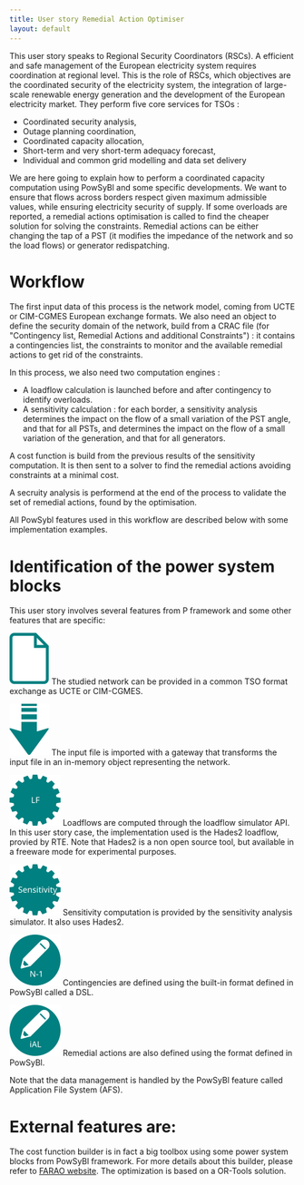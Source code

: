 ```yaml
---
title: User story Remedial Action Optimiser
layout: default
---
```


This user story speaks to Regional Security Coordinators (RSCs). A efficient and safe management of the European electricity system requires coordination at regional level. This is the role of RSCs, which objectives are the coordinated security of the electricity system, the integration of large-scale renewable energy generation and the development of the European electricity market. They perform five core services for TSOs :

- Coordinated security analysis,
- Outage planning coordination,
- Coordinated capacity allocation,
- Short-term and very short-term adequacy forecast,
- Individual and common grid modelling and data set delivery


 We are here going to explain how to perform a coordinated capacity computation using PowSyBl and some specific developments. We want to ensure that flows across borders respect given maximum admissible values, while ensuring electricity security of supply. If some overloads are reported, a remedial actions optimisation is called to find the cheaper solution for solving the constraints. Remedial actions can be either changing the tap of a PST (it modifies the impedance of the network and so the load flows) or generator redispatching.

# Workflow

The first input data of this process is the network model, coming from UCTE or CIM-CGMES European exchange formats. We also need an object to define the security domain of the network, build from a CRAC file (for "Contingency list, Remedial Actions and additional Constraints") : it contains a contingencies list, the constraints to monitor and the available remedial actions to get rid of the constraints.   

In this process, we also need two computation engines :
- A loadflow calculation is launched before and after contingency to identify overloads.
- A sensitivity calculation : for each border, a sensitivity analysis determines the impact on the flow of a small variation of the PST angle, and that for all PSTs, and determines the impact on the flow of a small variation of the generation, and that for all generators.

A cost function is build from the previous results of the sensitivity computation. It is then sent to a solver to find the remedial actions avoiding constraints at a minimal cost.

A secruity analysis is performend at the end of the process to validate the set of remedial actions, found by the optimisation.

All PowSybl features used in this workflow are described below with some implementation examples.

# Identification of the power system blocks

This user story involves several features from P framework and some other features that are specific:

<p>
<img src="./images/File.svg" alt=""/>
The studied network can be provided in a common TSO format exchange as UCTE or CIM-CGMES.
</p>

<p>
<img src="./images/Import.svg" alt=""/>
The input file is imported with a gateway that transforms the input file in an in-memory object representing the network.
</p>

<p>
<img src="./images/Compute_LF.svg" alt=""/>
Loadflows are computed through the loadflow simulator API. In this user story case, the implementation used is the Hades2 loadflow, provied by RTE. Note that Hades2 is a non open source tool, but available in a freeware mode for experimental purposes.
</p>

<p>
<img src="./images/Compute_Sensitivity.svg" alt=""/>
Sensitivity computation is provided by the sensitivity analysis simulator. It also uses Hades2.
</p>

<p>
<img src="./images/Modify_N-1.svg" alt=""/>
Contingencies are defined using the built-in format defined in PowSyBl called a DSL.
</p>

<p>
<img src="./images/Modify_iAL.svg" alt=""/>
Remedial actions are also defined using the format defined in PowSyBl.
</p>

Note that the data management is handled by the PowSyBl feature called Application File System (AFS).

# External features are:

The cost function builder is in fact a big toolbox using some power system blocks from PowSyBl framework. For more details about this builder, please refer to [FARAO website](https://farao-community.github.io/). The optimization is based on a OR-Tools solution.
